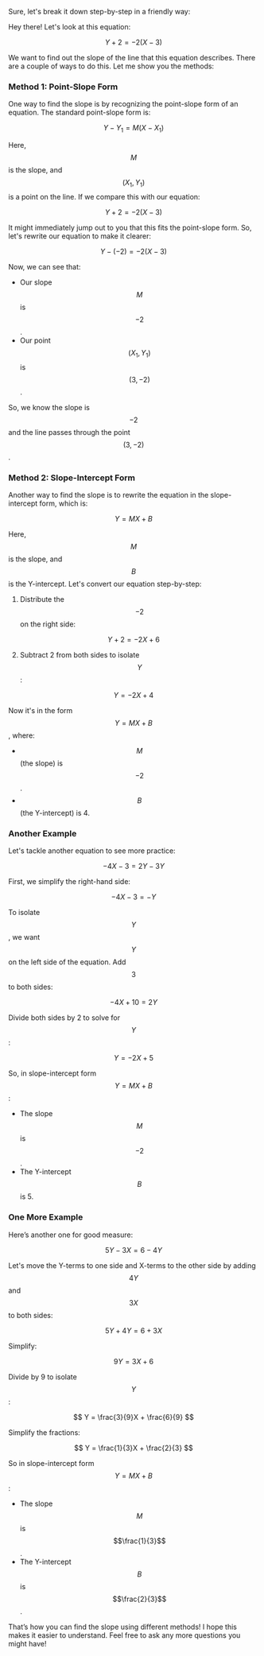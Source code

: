 Sure, let's break it down step-by-step in a friendly way:

Hey there! Let's look at this equation:

$$Y + 2 = -2 (X - 3)$$

We want to find out the slope of the line that this equation describes. There are a couple of ways to do this. Let me show you the methods:

### Method 1: Point-Slope Form
One way to find the slope is by recognizing the point-slope form of an equation. The standard point-slope form is:

$$ Y - Y_1 = M (X - X_1) $$

Here, $$M$$ is the slope, and $$(X_1, Y_1)$$ is a point on the line. If we compare this with our equation:

$$ Y + 2 = -2 (X - 3) $$

It might immediately jump out to you that this fits the point-slope form. So, let's rewrite our equation to make it clearer:

$$ Y - (-2) = -2 (X - 3) $$

Now, we can see that:
- Our slope $$M$$ is $$-2$$.
- Our point $$(X_1, Y_1)$$ is $$(3, -2)$$.

So, we know the slope is $$-2$$ and the line passes through the point $$(3, -2)$$.

### Method 2: Slope-Intercept Form
Another way to find the slope is to rewrite the equation in the slope-intercept form, which is:

$$ Y = MX + B $$

Here, $$M$$ is the slope, and $$B$$ is the Y-intercept. Let's convert our equation step-by-step:
1. Distribute the $$-2$$ on the right side:

$$ Y + 2 = -2X + 6 $$

2. Subtract 2 from both sides to isolate $$Y$$:

$$ Y = -2X + 4 $$

Now it's in the form $$ Y = MX + B $$, where:
- $$M$$ (the slope) is $$-2$$.
- $$B$$ (the Y-intercept) is 4.

### Another Example
Let's tackle another equation to see more practice:

$$ -4X - 3 = 2Y - 3Y $$

First, we simplify the right-hand side:

$$ -4X - 3 = -Y $$

To isolate $$Y$$, we want $$Y$$ on the left side of the equation. Add $$3$$ to both sides:

$$ -4X + 10 = 2Y $$

Divide both sides by 2 to solve for $$Y$$:

$$ Y = -2X + 5 $$

So, in slope-intercept form $$ Y = MX + B $$:
- The slope $$M$$ is $$-2$$.
- The Y-intercept $$B$$ is 5.

### One More Example
Here’s another one for good measure:

$$ 5Y - 3X = 6 - 4Y $$

Let's move the Y-terms to one side and X-terms to the other side by adding $$4Y$$ and $$3X$$ to both sides:

$$ 5Y + 4Y = 6 + 3X $$

Simplify:

$$ 9Y = 3X + 6 $$

Divide by 9 to isolate $$Y$$:

$$ Y = \frac{3}{9}X + \frac{6}{9} $$

Simplify the fractions:

$$ Y = \frac{1}{3}X + \frac{2}{3} $$

So in slope-intercept form $$ Y = MX + B $$:
- The slope $$M$$ is $$\frac{1}{3}$$.
- The Y-intercept $$B$$ is $$\frac{2}{3}$$.

That’s how you can find the slope using different methods! I hope this makes it easier to understand. Feel free to ask any more questions you might have!
